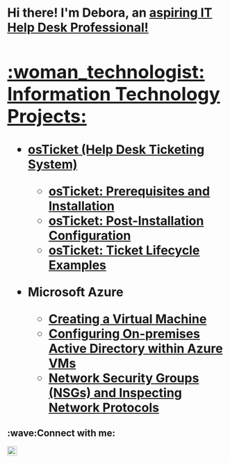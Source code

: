 <h1>Hi there! I'm Debora, an <a href="https://www.linkedin.com/in/deborasilvasantos/"> aspiring IT Help Desk Professional!

<h2>:woman_technologist: Information Technology Projects:</h2>

- <b>osTicket (Help Desk Ticketing System)</b>
  - [osTicket: Prerequisites and Installation](https://github.com/deborasantos7/osticket-prereqs)
  - [osTicket: Post-Installation Configuration](https://github.com/deborasantos7/post-install-config)
  - [osTicket: Ticket Lifecycle Examples](https://github.com/deborasantos7/ticket-lifecycle)

- <b>Microsoft Azure</b>
  - [Creating a Virtual Machine](https://github.com/deborasantos7/azure-vm)
  - [Configuring On-premises Active Directory within Azure VMs](https://github.com/deborasantos7/configure-ad)
  - [Network Security Groups (NSGs) and Inspecting Network Protocols](https://github.com/deborasantos7/azure-network-protocols)



<h2>:wave:Connect with me:</h2>

[<img align="left" alt="Josh | LinkedIn" width="22px" src="https://cdn.jsdelivr.net/npm/simple-icons@v3/icons/linkedin.svg" />][linkedin]

[linkedin]: https://www.linkedin.com/in/deborasilvasantos/
